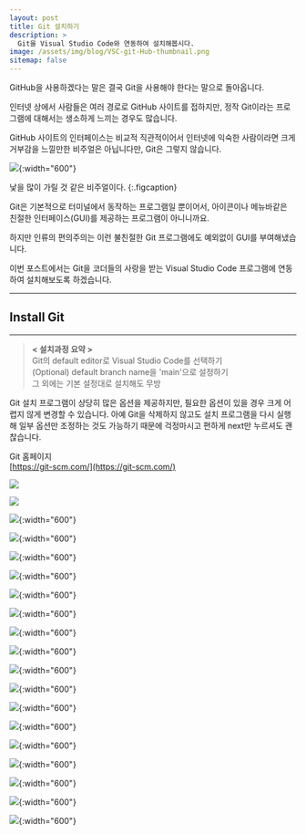 ```yaml
---
layout: post
title: Git 설치하기
description: >
  Git을 Visual Studio Code와 연동하여 설치해봅시다.
image: /assets/img/blog/VSC-git-Hub-thumbnail.png
sitemap: false
---
```


GitHub을 사용하겠다는 말은 결국 Git을 사용해야 한다는 말으로 돌아옵니다.

인터넷 상에서 사람들은 여러 경로로 GitHub 사이트를 접하지만, 정작 Git이라는 프로그램에 대해서는 생소하게 느끼는 경우도 많습니다.

GitHub 사이트의 인터페이스는 비교적 직관적이어서 인터넷에 익숙한 사람이라면 크게 거부감을 느낄만한 비주얼은 아닙니다만, Git은 그렇지 않습니다.

![](/assets/img/blog/2022-03-27-how-to-install-git-01.jpg){:width="600"}

낯을 많이 가릴 것 같은 비주얼이다.
{:.figcaption}

Git은 기본적으로 터미널에서 동작하는 프로그램일 뿐이어서, 아이콘이나 메뉴바같은 친절한 인터페이스(GUI)를 제공하는 프로그램이 아니니까요.

하지만 인류의 편의주의는 이런 불친절한 Git 프로그램에도 예외없이 GUI를 부여해냈습니다.

이번 포스트에서는 Git을 코더들의 사랑을 받는 Visual Studio Code 프로그램에 연동하여 설치해보도록 하겠습니다.

---
## Install Git
---

> __< 설치과정 요약 >__  
  Git의 default editor로 Visual Studio Code를 선택하기  
  (Optional) default branch name을 'main'으로 설정하기  
  그 외에는 기본 설정대로 설치해도 무방
> 
  Git 설치 프로그램이 상당히 많은 옵션을 제공하지만, 필요한 옵션이 있을 경우 크게 어렵지 않게 변경할 수 있습니다. 아예 Git을 삭제하지 않고도 설치 프로그램을 다시 실행해 일부 옵션만 조정하는 것도 가능하기 때문에 걱정마시고 편하게 next만 누르셔도 괜찮습니다.

Git 홈페이지  
[https://git-scm.com/](https://git-scm.com/)

![](/assets/img/blog/2022-03-27-how-to-install-git-02.jpg)

![](/assets/img/blog/2022-03-27-how-to-install-git-03.jpg)

![](/assets/img/blog/2022-03-27-how-to-install-git-04.jpg){:width="600"}

![](/assets/img/blog/2022-03-27-how-to-install-git-05.jpg){:width="600"}

![](/assets/img/blog/2022-03-27-how-to-install-git-06.jpg){:width="600"}

![](/assets/img/blog/2022-03-27-how-to-install-git-07.jpg){:width="600"}

![](/assets/img/blog/2022-03-27-how-to-install-git-08.jpg){:width="600"}

![](/assets/img/blog/2022-03-27-how-to-install-git-09.jpg){:width="600"}

![](/assets/img/blog/2022-03-27-how-to-install-git-10.jpg){:width="600"}

![](/assets/img/blog/2022-03-27-how-to-install-git-11.jpg){:width="600"}

![](/assets/img/blog/2022-03-27-how-to-install-git-12.jpg){:width="600"}

![](/assets/img/blog/2022-03-27-how-to-install-git-13.jpg){:width="600"}

![](/assets/img/blog/2022-03-27-how-to-install-git-14.jpg){:width="600"}

![](/assets/img/blog/2022-03-27-how-to-install-git-15.jpg){:width="600"}

![](/assets/img/blog/2022-03-27-how-to-install-git-16.jpg){:width="600"}

![](/assets/img/blog/2022-03-27-how-to-install-git-17.jpg){:width="600"}

![](/assets/img/blog/2022-03-27-how-to-install-git-18.jpg){:width="600"}

![](/assets/img/blog/2022-03-27-how-to-install-git-19.jpg){:width="600"}

![](/assets/img/blog/2022-03-27-how-to-install-git-20.jpg){:width="600"}
